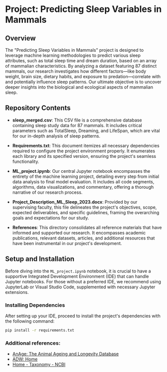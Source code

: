 # Project: Predicting Sleep Variables in Mammals

## Overview
The "Predicting Sleep Variables in Mammals" project is designed to leverage machine learning methodologies to predict various sleep attributes, such as total sleep time and dream duration, based on an array of mammalian characteristics. By analyzing a dataset featuring 87 distinct mammals, our research investigates how different factors—like body weight, brain size, dietary habits, and exposure to predation—correlate with and potentially influence sleep patterns. Our ultimate objective is to uncover deeper insights into the biological and ecological aspects of mammalian sleep.

## Repository Contents

- **sleep_merged.csv**: This CSV file is a comprehensive database containing sleep study data for 87 mammals. It includes critical parameters such as TotalSleep, Dreaming, and LifeSpan, which are vital for our in-depth analysis of sleep patterns.

- **Requirements.txt**: This document itemizes all necessary dependencies required to configure the project environment properly. It enumerates each library and its specified version, ensuring the project's seamless functionality.

- **ML_project.ipynb**: Our central Jupyter notebook encompasses the entirety of the machine learning project, detailing every step from initial data analysis to final model evaluation. It includes all code segments, algorithms, data visualizations, and commentary, offering a thorough narrative of our research process.

- **Project_Description_ML_Sleep_2023.docx**: Provided by our supervising faculty, this file delineates the project's objectives, scope, expected deliverables, and specific guidelines, framing the overarching goals and expectations for our study.

- **References**: This directory consolidates all reference materials that have informed and supported our research. It encompasses academic publications, relevant datasets, articles, and additional resources that have been instrumental in our project's development.

## Setup and Installation

Before diving into the `ML_project.ipynb` notebook, it is crucial to have a supportive Integrated Development Environment (IDE) that can handle Jupyter notebooks. For those without a preferred IDE, we recommend using JupyterLab or Visual Studio Code, supplemented with necessary Jupyter extensions.

### Installing Dependencies

After setting up your IDE, proceed to install the project's dependencies with the following command:

```bash
pip install -r requirements.txt
```

### Additional  references: 

* [AnAge: The Animal Ageing and Longevity Database ](https://senescence.info/)
* [ADW: Home ](https://animaldiversity.org)  
* [Home - Taxonomy - NCBI](https://nih.gov)

